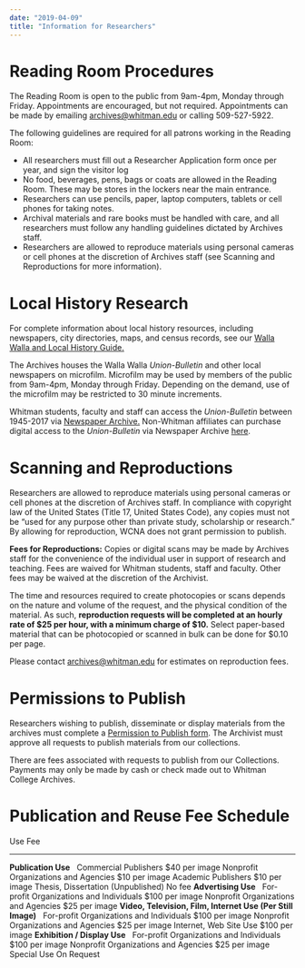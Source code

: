 ```yaml
---
date: "2019-04-09"
title: "Information for Researchers"
---
```


# Reading Room Procedures

The Reading Room is open to the public from 9am-4pm, Monday through Friday. Appointments are encouraged, but not required. Appointments can be made by emailing archives@whitman.edu or calling 509-527-5922.

The following guidelines are required for all patrons working in the Reading Room:

-   All researchers must fill out a Researcher Application form once per
    year, and sign the visitor log
-   No food, beverages, pens, bags or coats are allowed in the Reading
    Room. These may be stores in the lockers near the main entrance.
-   Researchers can use pencils, paper, laptop computers, tablets or
    cell phones for taking notes.
-   Archival materials and rare books must be handled with care, and all
    researchers must follow any handling guidelines dictated by Archives
    staff.
-   Researchers are allowed to reproduce materials using personal
    cameras or cell phones at the discretion of Archives staff (see
    Scanning and Reproductions for more information).

# Local History Research

For complete information about local history resources, including newspapers, city directories, maps, and census records, see our [Walla Walla and Local History Guide.](https://libguides.whitman.edu/wallawalla)

The Archives houses the Walla Walla *Union-Bulletin* and other local newspapers on microfilm. Microfilm may be used by members of the public from 9am-4pm, Monday through Friday. Depending on the demand, use of the microfilm may be restricted to 30 minute increments.

Whitman students, faculty and staff can access the *Union-Bulletin* between 1945-2017 via [Newspaper Archive.](https://access-newspaperarchive-com.ezproxy.whitman.edu/us/washington/walla-walla/walla-walla-union-bulletin) 
Non-Whitman affiliates can purchase digital access to the *Union-Bulletin* via Newspaper Archive [here](https://wallawallaunionbulletin.newspaperarchive.com/).

# Scanning and Reproductions

Researchers are allowed to reproduce materials using personal cameras or cell phones at the discretion of Archives staff. In compliance with
copyright law of the United States (Title 17, United States Code), any copies must not be “used for any purpose other than private study,
scholarship or research.” By allowing for reproduction, WCNA does not grant permission to publish.

**Fees for Reproductions:** Copies or digital scans may be made by Archives staff for the convenience of the individual user in support of
research and teaching. Fees are waived for Whitman students, staff and faculty. Other fees may be waived at the discretion of the Archivist.

The time and resources required to create photocopies or scans depends on the nature and volume of the request, and the physical condition of
the material. As such, **reproduction requests will be completed at an hourly rate of \$25 per hour, with a minimum charge of \$10.** Select
paper-based material that can be photocopied or scanned in bulk can be done for \$0.10 per page.

Please contact [archives@whitman.edu](mailto:archives@whitamn.edu) for estimates on reproduction fees.

# Permissions to Publish

Researchers wishing to publish, disseminate or display materials from the archives must complete a [Permission to Publish
form](http://works.whitman.edu/archives-application-permission). The Archivist must approve all requests to publish materials from our
collections. 

There are fees associated with requests to publish from our Collections. Payments may only be made by cash or check made out to Whitman College Archives.

# Publication and Reuse Fee Schedule

  Use                                                           Fee
  ------------------------------------------------------------- -----------------
  **Publication Use**                                            
  Commercial Publishers                                         \$40 per image
  Nonprofit Organizations and Agencies                          \$10 per image
  Academic Publishers                                           \$10 per image
  Thesis, Dissertation (Unpublished)                            No fee
  **Advertising Use**                                            
  For-profit Organizations and Individuals                      \$100 per image
  Nonprofit Organizations and Agencies                          \$25 per image
  **Video, Television, Film, Internet Use (Per Still Image)**    
  For-profit Organizations and Individuals                      \$100 per image
  Nonprofit Organizations and Agencies                          \$25 per image
  Internet, Web Site Use                                        \$100 per image
  **Exhibition / Display Use**                                   
  For-profit Organizations and Individuals                      \$100 per image
  Nonprofit Organizations and Agencies                          \$25 per image
  Special Use                                                   On Request